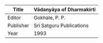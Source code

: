 |Title | Vādanyāya of Dharmakirti 
| --- | --- 
|Editor | Gokhale, P. P.
|Publisher | Sri Satguru Publications
|Year | 1993